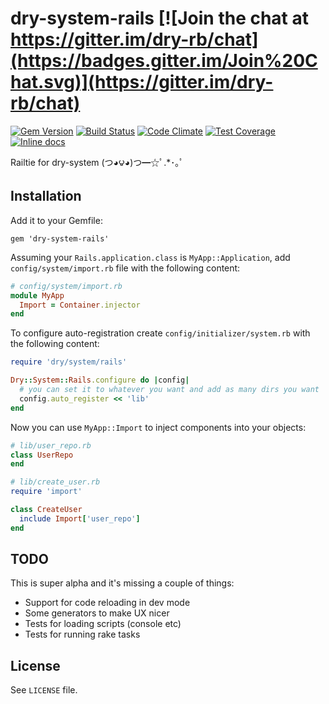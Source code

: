[gem]: https://rubygems.org/gems/dry-system-rails
[travis]: https://travis-ci.org/dry-rb/dry-system-rails
[codeclimate]: https://codeclimate.com/github/dry-rb/dry-system-rails
[coveralls]: https://coveralls.io/r/dry-rb/dry-system-rails
[inchpages]: http://inch-ci.org/github/dry-rb/dry-system-rails

# dry-system-rails [![Join the chat at https://gitter.im/dry-rb/chat](https://badges.gitter.im/Join%20Chat.svg)](https://gitter.im/dry-rb/chat)

[![Gem Version](https://badge.fury.io/rb/dry-system-rails.svg)][gem]
[![Build Status](https://travis-ci.org/dry-rb/dry-system-rails.svg?branch=master)][travis]
[![Code Climate](https://codeclimate.com/github/dry-rb/dry-system-rails/badges/gpa.svg)][codeclimate]
[![Test Coverage](https://codeclimate.com/github/dry-rb/dry-system-rails/badges/coverage.svg)][codeclimate]
[![Inline docs](http://inch-ci.org/github/dry-rb/dry-system-rails.svg?branch=master)][inchpages]

Railtie for dry-system (つ◕౪◕)つ━☆ﾟ.*･｡ﾟ

## Installation

Add it to your Gemfile:

```
gem 'dry-system-rails'
```

Assuming your `Rails.application.class` is `MyApp::Application`, add `config/system/import.rb`
file with the following content:

``` ruby
# config/system/import.rb
module MyApp
  Import = Container.injector
end
```

To configure auto-registration create `config/initializer/system.rb` with the following content:

``` ruby
require 'dry/system/rails'

Dry::System::Rails.configure do |config|
  # you can set it to whatever you want and add as many dirs you want
  config.auto_register << 'lib'
end
```

Now you can use `MyApp::Import` to inject components into your objects:

``` ruby
# lib/user_repo.rb
class UserRepo
end

# lib/create_user.rb
require 'import'

class CreateUser
  include Import['user_repo']
end
```

## TODO

This is super alpha and it's missing a couple of things:

* Support for code reloading in dev mode
* Some generators to make UX nicer
* Tests for loading scripts (console etc)
* Tests for running rake tasks

## License

See `LICENSE` file.
